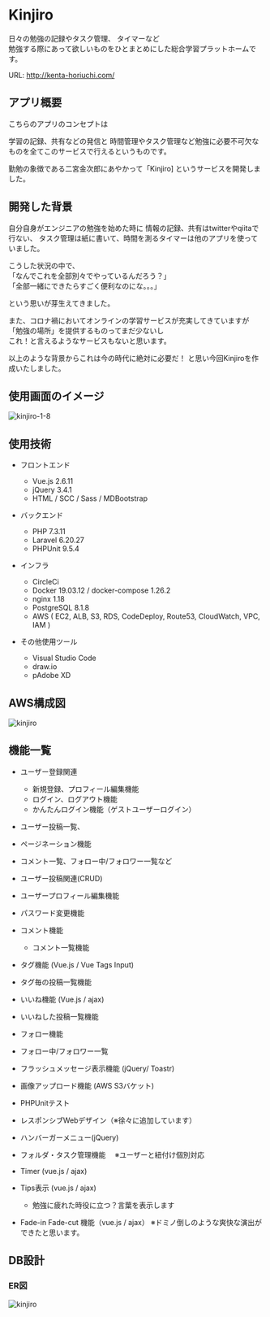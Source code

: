 # Kinjiro

日々の勉強の記録やタスク管理、
タイマーなど<br>
勉強する際にあって欲しいものをひとまとめにした総合学習プラットホームです。

URL: http://kenta-horiuchi.com/

## アプリ概要

こちらのアプリのコンセプトは

学習の記録、共有などの発信と
時間管理やタスク管理など勉強に必要不可欠なものを全てこのサービスで行えるというものです。

勤勉の象徴である二宮金次郎にあやかって「Kinjiro] というサービスを開発しました。

## 開発した背景

自分自身がエンジニアの勉強を始めた時に
情報の記録、共有はtwitterやqiitaで行ない、
タスク管理は紙に書いて、時間を測るタイマーは他のアプリを使っていました。

こうした状況の中で、<br>
「なんでこれを全部別々でやっているんだろう？」 <br>
「全部一緒にできたらすごく便利なのにな。。。」

という思いが芽生えてきました。

また、コロナ禍においてオンラインの学習サービスが充実してきていますが<br>
「勉強の場所」を提供するものってまだ少ないし<br>
これ！と言えるようなサービスもないと思います。

以上のような背景からこれは今の時代に絶対に必要だ！
と思い今回Kinjiroを作成いたしました。


## 使用画面のイメージ

![kinjiro-1-8](https://user-images.githubusercontent.com/73926303/122153816-b4e51a00-ce9e-11eb-9c49-1528edf8baa1.png)


## 使用技術

* フロントエンド
    * Vue.js 2.6.11
    * jQuery 3.4.1
    * HTML / SCC / Sass / MDBootstrap

* バックエンド
    * PHP 7.3.11
    * Laravel 6.20.27
    * PHPUnit 9.5.4

* インフラ
   * CircleCi
   * Docker 19.03.12 / docker-compose 1.26.2
   * nginx 1.18
   * PostgreSQL 8.1.8
   * AWS ( EC2, ALB, S3, RDS, CodeDeploy, Route53, CloudWatch, VPC, IAM )

* その他使用ツール

  * Visual Studio Code
  * draw.io
  * pAdobe XD

## AWS構成図

![kinjiro](https://user-images.githubusercontent.com/73926303/121984796-93b4f880-cdce-11eb-9800-427036c517bb.png)


## 機能一覧

* ユーザー登録関連
  * 新規登録、プロフィール編集機能
  * ログイン、ログアウト機能
  * かんたんログイン機能（ゲストユーザーログイン）

* ユーザー投稿一覧、
* ページネーション機能

* コメント一覧、フォロー中/フォロワー一覧など

* ユーザー投稿関連(CRUD)

* ユーザープロフィール編集機能

* パスワード変更機能

* コメント機能
  * コメント一覧機能

* タグ機能 (Vue.js / Vue Tags Input)
 * タグ毎の投稿一覧機能
 * いいね機能 (Vue.js / ajax)

* いいねした投稿一覧機能

* フォロー機能

* フォロー中/フォロワー一覧

* フラッシュメッセージ表示機能 (jQuery/ Toastr)

* 画像アップロード機能 (AWS S3バケット)

* PHPUnitテスト

* レスポンシブWebデザイン（※徐々に追加しています）

* ハンバーガーメニュー(jQuery)

* フォルダ・タスク管理機能
　※ユーザーと紐付け個別対応

* Timer (vue.js / ajax)

* Tips表示 (vue.js / ajax)
  * 勉強に疲れた時役に立つ？言葉を表示します

* Fade-in Fade-cut 機能（vue.js / ajax）
  ※ドミノ倒しのような爽快な演出ができたと思います。

## DB設計

### ER図
![kinjiro](https://user-images.githubusercontent.com/73926303/121997964-1f864f00-cde6-11eb-8ca3-e0d7aba72dac.png)
